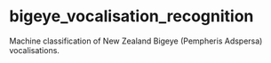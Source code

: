 # bigeye_vocalisation_recognition
Machine classification of New Zealand Bigeye (Pempheris Adspersa) vocalisations.
